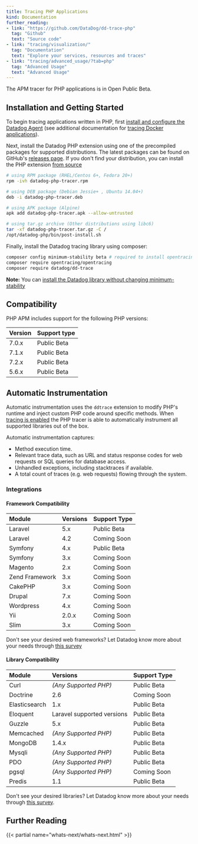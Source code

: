 ```yaml
---
title: Tracing PHP Applications
kind: Documentation
further_reading:
- link: "https://github.com/DataDog/dd-trace-php"
  tag: "Github"
  text: "Source code"
- link: "tracing/visualization/"
  tag: "Documentation"
  text: "Explore your services, resources and traces"
- link: "tracing/advanced_usage/?tab=php"
  tag: "Advanced Usage"
  text: "Advanced Usage"
---
```


<div class="alert alert-warning">
The APM tracer for PHP applications is in Open Public Beta.
</div>

## Installation and Getting Started

To begin tracing applications written in PHP, first [install and configure the Datadog Agent][1] (see additional documentation for [tracing Docker applications][2]).

Next, install the Datadog PHP extension using one of the precompiled packages for supported distributions. The latest packages can be found on GitHub's [releases page][3]. If you don't find your distribution, you can install the PHP extension [from source][4]

```bash
# using RPM package (RHEL/Centos 6+, Fedora 20+)
rpm -ivh datadog-php-tracer.rpm

# using DEB package (Debian Jessie+ , Ubuntu 14.04+)
deb -i datadog-php-tracer.deb

# using APK package (Alpine)
apk add datadog-php-tracer.apk --allow-untrusted

# using tar.gz archive (Other distributions using libc6)
tar -xf datadog-php-tracer.tar.gz -C /
/opt/datadog-php/bin/post-install.sh
```

Finally, install the Datadog tracing library using composer:

```bash
composer config minimum-stability beta # required to install opentracing 1.0.0-beta5
composer require opentracing/opentracing
composer require datadog/dd-trace
```

**Note:** You can [install the Datadog library without changing minimum-stability][5]

## Compatibility

PHP APM includes support for the following PHP versions:

| Version | Support type |
| -----   | ------------ |
| 7.0.x   | Public Beta  |
| 7.1.x   | Public Beta  |
| 7.2.x   | Public Beta  |
| 5.6.x   | Public Beta  |

## Automatic Instrumentation

Automatic instrumentation uses the `ddtrace` extension to modify PHP's runtime and inject custom PHP code around specific methods. When [tracing is enabled][6] the PHP tracer is able to automatically instrument all supported libraries out of the box.

Automatic instrumentation captures:

* Method execution time.
* Relevant trace data, such as URL and status response codes for web requests or SQL queries for database access.
* Unhandled exceptions, including stacktraces if available.
* A total count of traces (e.g. web requests) flowing through the system.

### Integrations

#### Framework Compatibility

| Module         | Versions    | Support Type       |
| :-----------   | :---------- | :----------------- |
| Laravel        | 5.x         | Public Beta        |
| Laravel        | 4.2         | Coming Soon        |
| Symfony        | 4.x         | Public Beta        |
| Symfony        | 3.x         | Coming Soon        |
| Magento        | 2.x         | Coming Soon        |
| Zend Framework | 3.x         | Coming Soon        |
| CakePHP        | 3.x         | Coming Soon        |
| Drupal         | 7.x         | Coming Soon        |
| Wordpress      | 4.x         | Coming Soon        |
| Yii            | 2.0.x       | Coming Soon        |
| Slim           | 3.x         | Coming Soon        |

Don't see your desired web frameworks? Let Datadog know more about your needs through [this survey][7]

#### Library Compatibility

| Module        | Versions                   | Support Type |
| :------------ | :------------------------- | :----------- |
| Curl          | *(Any Supported PHP)*      | Public Beta  |
| Doctrine      | 2.6                        | Coming Soon  |
| Elasticsearch | 1.x                        | Public Beta  |
| Eloquent      | Laravel supported versions | Public Beta  |
| Guzzle        | 5.x                        | Public Beta  |
| Memcached     | *(Any Supported PHP)*      | Public Beta  |
| MongoDB       | 1.4.x                      | Public Beta  |
| Mysqli        | *(Any Supported PHP)*      | Public Beta  |
| PDO           | *(Any Supported PHP)*      | Public Beta  |
| pgsql         | *(Any Supported PHP)*      | Coming Soon  |
| Predis        | 1.1                        | Public Beta  |

Don't see your desired libraries? Let Datadog know more about your needs through [this survey][7].

## Further Reading

{{< partial name="whats-next/whats-next.html" >}}

[1]: /tracing/setup
[2]: /tracing/setup/docker
[3]: https://github.com/DataDog/dd-trace-php/releases/latest
[4]: https://github.com/DataDog/dd-trace-php/blob/master/docs/getting_started.md#compiling-and-installing-the-extension-manually
[5]: https://github.com/DataDog/dd-trace-php/blob/master/docs/getting_started.md#alternative-install-datadogdd-trace-package-without-changing-minimum-stability
[6]: https://github.com/DataDog/dd-trace-php/blob/master/docs/getting_started.md#enabling-tracing
[7]: https://goo.gl/forms/rKjH2J6nJ585KXri2
